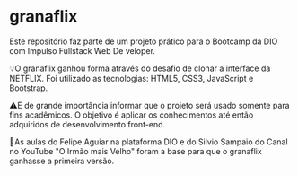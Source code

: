 # granaflix
Este repositório faz parte de um projeto prático para o Bootcamp  da DIO com Impulso Fullstack Web De
veloper.

💡O granaflix ganhou forma através do desafio de clonar a interface da NETFLIX.
Foi utilizado as tecnologias: HTML5, CSS3, JavaScript e Bootstrap.

⚠️É de grande importância informar que o projeto será usado somente para fins acadêmicos.
O objetivo é aplicar os conhecimentos até então adquiridos de desenvolvimento front-end.

📝As aulas do Felipe Aguiar na plataforma DIO e do Silvio Sampaio do Canal no YouTube "O Irmão mais Velho" foram a base para que o granaflix ganhasse a primeira versão.




